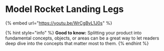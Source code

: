 # Model Rocket Landing Legs

{% embed url="https://youtu.be/WrCgBvL1J0s" %}

{% hint style="info" %}
**Good to know:** Splitting your product into fundamental concepts, objects, or areas can be a great way to let readers deep dive into the concepts that matter most to them.
{% endhint %}
